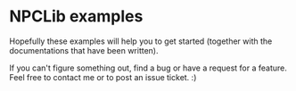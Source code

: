 # NPCLib examples

Hopefully these examples will help you to get started (together with the documentations that have been written).

If you can't figure something out, find a bug or have a request for a feature. Feel free to contact me or to post an issue ticket. :)